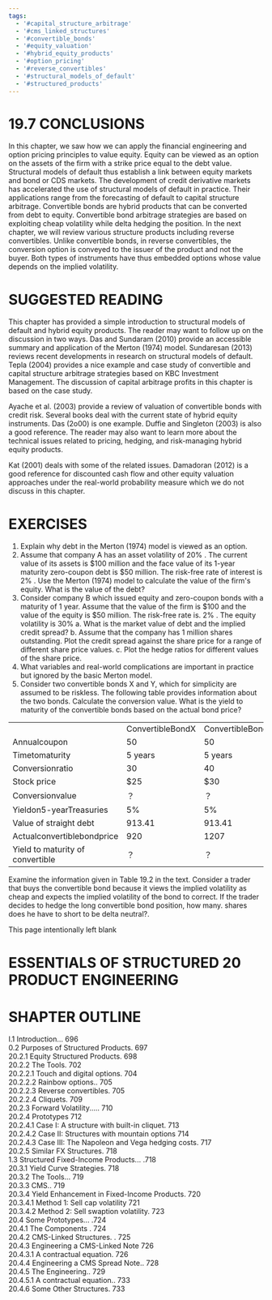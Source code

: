 ```yaml
---
tags:
  - '#capital_structure_arbitrage'
  - '#cms_linked_structures'
  - '#convertible_bonds'
  - '#equity_valuation'
  - '#hybrid_equity_products'
  - '#option_pricing'
  - '#reverse_convertibles'
  - '#structural_models_of_default'
  - '#structured_products'
---
```

# 19.7 CONCLUSIONS  

In this chapter, we saw how we can apply the financial engineering and option pricing principles to value equity. Equity can be viewed as an option on the assets of the firm with a strike price equal to the debt value. Structural models of default thus establish a link between equity markets and bond or CDS markets. The development of credit derivative markets has accelerated the use of structural models of default in practice. Their applications range from the forecasting of default to capital structure arbitrage. Convertible bonds are hybrid products that can be converted from debt to equity. Convertible bond arbitrage strategies are based on exploiting cheap volatility while delta hedging the position. In the next chapter, we will review various structure products including reverse convertibles. Unlike convertible bonds, in reverse convertibles, the conversion option is conveyed to the issuer of the product and not the buyer. Both types of instruments have thus embedded options whose value depends on the implied volatility.  

# SUGGESTED READING  

This chapter has provided a simple introduction to structural models of default and hybrid equity products. The reader may want to follow up on the discussion in two ways. Das and Sundaram (2010) provide an accessible summary and application of the Merton (1974) model. Sundaresan (2013) reviews recent developments in research on structural models of default. Tepla (2004) provides a nice example and case study of convertible and capital structure arbitrage strategies based on KBC Investment Management. The discussion of capital arbitrage profits in this chapter is based on the case study.  

Ayache et al. (2003) provide a review of valuation of convertible bonds with credit risk. Several books deal with the current state of hybrid equity instruments. Das (2o00) is one example. Duffie and Singleton (2003) is also a good reference. The reader may also want to learn more about the technical issues related to pricing, hedging, and risk-managing hybrid equity products.  

Kat (2001) deals with some of the related issues. Damadoran (2012) is a good reference for discounted cash flow and other equity valuation approaches under the real-world probability measure which we do not discuss in this chapter.  

# EXERCISES  

1. Explain why debt in the Merton (1974) model is viewed as an option.   
2. Assume that company A has an asset volatility of $20\%$ . The current value of its assets is $\$100$ million and the face value of its 1-year maturity zero-coupon debt is $\$50$ million. The risk-free rate of interest is $2\%$ . Use the Merton (1974) model to calculate the value of the firm's equity. What is the value of the debt?   
3. Consider company B which issued equity and zero-coupon bonds with a maturity of 1 year. Assume that the value of the firm is $\$100$ and the value of the equity is $\$50$ million. The risk-free rate is. $2\%$ . The equity volatility is $30\%$ a. What is the market value of debt and the implied credit spread? b. Assume that the company has 1 million shares outstanding. Plot the credit spread against the share price for a range of different share price values. c. Plot the hedge ratios for different values of the share price.   
4. What variables and real-world complications are important in practice but ignored by the basic Merton model.   
5. Consider two convertible bonds X and Y, which for simplicity are assumed to be riskless. The following table provides information about the two bonds. Calculate the conversion value. What is the yield to maturity of the convertible bonds based on the actual bond price?  

<html><body><table><tr><td></td><td>ConvertibleBondX</td><td>ConvertibleBondY</td></tr><tr><td>Annualcoupon</td><td>50</td><td>50</td></tr><tr><td>Timetomaturity</td><td>5 years</td><td>5 years</td></tr><tr><td>Conversionratio</td><td>30</td><td>40</td></tr><tr><td>Stock price</td><td>$25</td><td>$30</td></tr><tr><td>Conversionvalue</td><td>？</td><td>？</td></tr><tr><td>Yieldon5-yearTreasuries</td><td>5%</td><td>5%</td></tr><tr><td>Value of straight debt</td><td>913.41</td><td>913.41</td></tr><tr><td>Actualconvertiblebondprice</td><td>920</td><td>1207</td></tr><tr><td>Yield to maturity of convertible</td><td>？</td><td>？</td></tr></table></body></html>  

Examine the information given in Table 19.2 in the text. Consider a trader that buys the convertible bond because it views the implied volatility as cheap and expects the implied volatility of the bond to correct. If the trader decides to hedge the long convertible bond position, how many. shares does he have to short to be delta neutral?.  

This page intentionally left blank  

# ESSENTIALS OF STRUCTURED 20 PRODUCT ENGINEERING  

# SHAPTER OUTLINE  

I.1 Introduction... 696   
0.2 Purposes of Structured Products. 697   
20.2.1 Equity Structured Products. 698   
20.2.2 The Tools. 702   
20.2.2.1 Touch and digital options. 704   
20.2.2.2 Rainbow options.. 705   
20.2.2.3 Reverse convertibles. 705   
20.2.2.4 Cliquets. 709   
20.2.3 Forward Volatility..... 710   
20.2.4 Prototypes 712   
20.2.4.1 Case I: A structure with built-in cliquet. 713   
20.2.4.2 Case II: Structures with mountain options 714   
20.2.4.3 Case III: The Napoleon and Vega hedging costs. 717   
20.2.5 Similar FX Structures. 718   
1.3 Structured Fixed-Income Products... .718   
20.3.1 Yield Curve Strategies. 718   
20.3.2 The Tools... 719   
20.3.3 CMS.. 719   
20.3.4 Yield Enhancement in Fixed-Income Products. 720   
20.3.4.1 Method 1: Sell cap volatility 721   
20.3.4.2 Method 2: Sell swaption volatility. 723   
20.4 Some Prototypes... .724   
20.4.1 The Components . 724   
20.4.2 CMS-Linked Structures. . 725   
20.4.3 Engineering a CMS-Linked Note 726   
20.4.3.1 A contractual equation. 726   
20.4.4 Engineering a CMS Spread Note.. 728   
20.4.5 The Engineering.. 729   
20.4.5.1 A contractual equation.. 733   
20.4.6 Some Other Structures. 733  
